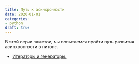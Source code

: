 ```yaml
---
title: Путь к асинхронности
date: 2020-01-01
categories:
- python
draft: true
---
```


В этой серии заметок, мы попытаемся пройти путь развития асинхронности в питоне.

* [Итераторы и генераторы.](2020-01-02-iterators-generators.md)